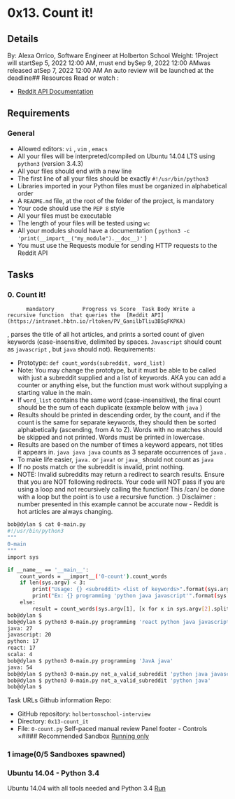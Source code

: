 # 0x13. Count it!
## Details
 By: Alexa Orrico, Software Engineer at Holberton School Weight: 1Project will startSep 5, 2022 12:00 AM, must end bySep 9, 2022 12:00 AMwas released atSep 7, 2022 12:00 AM An auto review will be launched at the deadline## Resources
Read or watch :
* [Reddit API Documentation](https://intranet.hbtn.io/rltoken/PV_GanilbTliu3BSqFKPKA) 

## Requirements
### General
* Allowed editors:  ` vi ` ,  ` vim ` ,  ` emacs ` 
* All your files will be interpreted/compiled on Ubuntu 14.04 LTS using  ` python3 `  (version 3.4.3)
* All your files should end with a new line
* The first line of all your files should be exactly  ` #!/usr/bin/python3 ` 
* Libraries imported in your Python files must be organized in alphabetical order
* A  ` README.md `  file, at the root of the folder of the project, is mandatory
* Your code should use the  ` PEP 8 `  style
* All your files must be executable
* The length of your files will be tested using  ` wc ` 
* All your modules should have a documentation ( ` python3 -c 'print(__import__("my_module").__doc__)' ` )
* You must use the Requests module for sending HTTP requests to the Reddit API
## Tasks
### 0. Count it!
          mandatory         Progress vs Score  Task Body Write a  recursive function  that queries the  [Reddit API](https://intranet.hbtn.io/rltoken/PV_GanilbTliu3BSqFKPKA) 
 , parses the title of all hot articles, and prints a sorted count of given keywords (case-insensitive, delimited by spaces.   ` Javascript `   should count as   ` javascript `  , but   ` java `   should not).
Requirements:
* Prototype:  ` def count_words(subreddit, word_list) ` 
* Note: You may change the prototype, but it must be able to be called with just a subreddit supplied and a list of keywords. AKA you can add a counter or anything else, but the function must work without supplying a starting value in the main.
* If  ` word_list `  contains the same word (case-insensitive), the final count should be the sum of each duplicate (example below with  ` java ` )
* Results should be printed in descending order, by the count, and if the count is the same for separate keywords, they should then be sorted alphabetically (ascending, from A to Z). Words with no matches should be skipped and not printed. Words must be printed in lowercase.
* Results are based on the number of times a keyword appears, not titles it appears in.  ` java java java `  counts as 3 separate occurrences of  ` java ` .
* To make life easier,  ` java. `  or  ` java! `  or  ` java_ `  should not count as  ` java ` 
* If no posts match or the subreddit is invalid, print nothing.
* NOTE: Invalid subreddits may return a redirect to search results. Ensure that you are NOT following redirects.
Your code will NOT pass if you are using a loop and not recursively calling the function! This /can/ be done with a loop but the point is to use a recursive function. :)
Disclaimer : number presented in this example  cannot be accurate now  - Reddit is hot articles are always changing.
```bash
bob@dylan $ cat 0-main.py 
#!/usr/bin/python3
"""
0-main
"""
import sys

if __name__ == '__main__':
    count_words = __import__('0-count').count_words
    if len(sys.argv) < 3:
        print("Usage: {} <subreddit> <list of keywords>".format(sys.argv[0]))
        print("Ex: {} programming 'python java javascript'".format(sys.argv[0]))
    else:
        result = count_words(sys.argv[1], [x for x in sys.argv[2].split()])
bob@dylan $             
bob@dylan $ python3 0-main.py programming 'react python java javascript scala no_results_for_this_one'
java: 27
javascript: 20
python: 17
react: 17
scala: 4
bob@dylan $ python3 0-main.py programming 'JavA java'
java: 54
bob@dylan $ python3 0-main.py not_a_valid_subreddit 'python java javascript scala no_results_for_this_one'
bob@dylan $ python3 0-main.py not_a_valid_subreddit 'python java'
bob@dylan $ 

```
 Task URLs  Github information Repo:
* GitHub repository:  ` holbertonschool-interview ` 
* Directory:  ` 0x13-count_it ` 
* File:  ` 0-count.py ` 
 Self-paced manual review  Panel footer - Controls 
×#### Recommended Sandbox
[Running only]() 
### 1 image(0/5 Sandboxes spawned)
### Ubuntu 14.04 - Python 3.4
Ubuntu 14.04 with all tools needed and Python 3.4
[Run]() 
